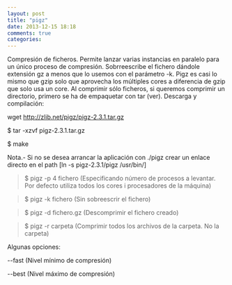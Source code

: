 ```yaml
---
layout: post
title: "pigz"
date: 2013-12-15 18:18
comments: true
categories: 
---
```

Compresión de ficheros. Permite lanzar varias instancias en paralelo para un único proceso de compresión. Sobrreescribe el fichero dándole extensión gz a menos que lo usemos con el parámetro -k. Pigz es casi lo mismo que gzip solo que aprovecha los múltiples cores a diferencia de gzip que solo usa un core. Al comprimir sólo ficheros, si queremos comprimir un directorio, primero se ha de empaquetar con tar (ver). Descarga y compilación:

wget http://zlib.net/pigz/pigz-2.3.1.tar.gz

$ tar -xzvf pigz-2.3.1.tar.gz

$ make

Nota.- Si no se desea arrancar la aplicación con ./pigz crear un enlace directo en el path [ln -s pigz-2.3.1/pigz /usr/bin/]

>$ pigz -p 4 fichero (Especificando número de procesos a levantar. Por defecto utiliza todos los cores i procesadores de la máquina)

>$ pigz -k fichero (Sin sobreescrir el fichero)

>$ pigz -d fichero.gz (Descomprimir el fichero creado)

>$ pigz -r carpeta (Comprimir todos los archivos de la carpeta. No la carpeta)

Algunas opciones:

--fast (Nivel mínimo de compresión)

--best (Nivel máximo de compresión)

